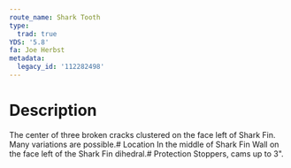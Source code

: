```yaml
---
route_name: Shark Tooth
type:
  trad: true
YDS: '5.8'
fa: Joe Herbst
metadata:
  legacy_id: '112282498'
---
```

# Description
The center of three broken cracks clustered on the face left of Shark Fin. Many variations are possible.# Location
In the middle of Shark Fin Wall on the face left of the Shark Fin dihedral.# Protection
Stoppers, cams up to 3".